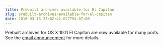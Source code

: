 ```yaml
---
title: Prebuilt archives available for El Capitan
slug: prebuilt-archives-available-for-el-capitan
date: 2016-03-13 23:02:42.027794-07:00
---
```


Prebuilt archives for OS X 10.11 El Capitan are now available for many ports. See the [email announcement](https://lists.macosforge.org/pipermail/macports-announce/2016-March/000034.html) for more details.
